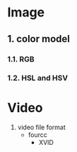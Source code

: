 # Image
## 1. color model
### 1.1. RGB
### 1.2. HSL and HSV
    
# Video
1. video file format
    - fourcc
        - XVID